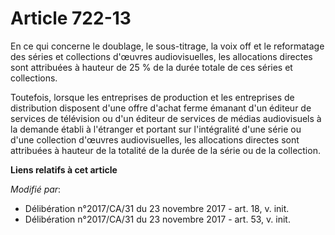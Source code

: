 # Article 722-13

En ce qui concerne le doublage, le sous-titrage, la voix off et le reformatage des séries et collections d'œuvres
audiovisuelles, les allocations directes sont attribuées à hauteur de 25 % de la durée totale de ces séries et collections.

Toutefois, lorsque les entreprises de production et les entreprises de distribution disposent d'une offre d'achat ferme
émanant d'un éditeur de services de télévision ou d'un éditeur de services de médias audiovisuels à la demande établi à
l'étranger et portant sur l'intégralité d'une série ou d'une collection d'œuvres audiovisuelles, les allocations directes
sont attribuées à hauteur de la totalité de la durée de la série ou de la collection.

**Liens relatifs à cet article**

_Modifié par_:

  - Délibération n°2017/CA/31 du 23 novembre 2017 - art. 18, v. init.
  - Délibération n°2017/CA/31 du 23 novembre 2017 - art. 53, v. init.
